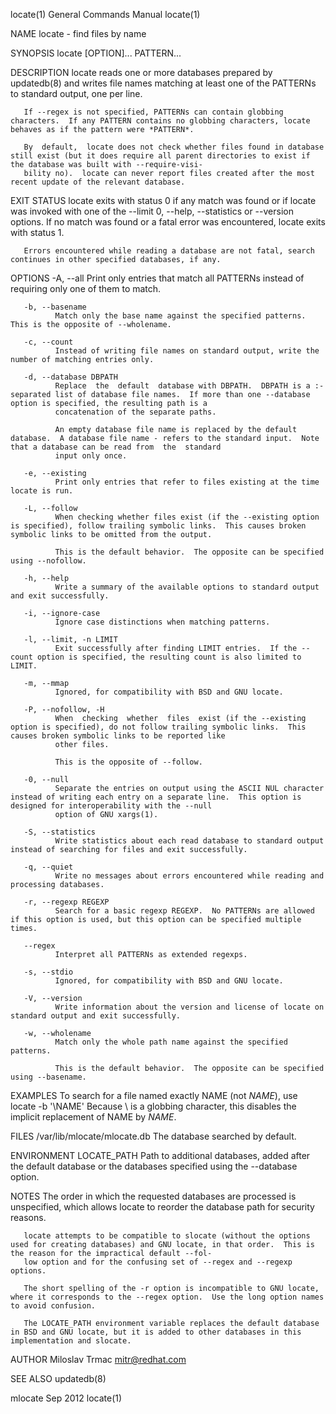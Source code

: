 locate(1)                                                                         General Commands Manual                                                                        locate(1)

NAME
       locate - find files by name

SYNOPSIS
       locate [OPTION]... PATTERN...

DESCRIPTION
       locate reads one or more databases prepared by updatedb(8) and writes file names matching at least one of the PATTERNs to standard output, one per line.

       If --regex is not specified, PATTERNs can contain globbing characters.  If any PATTERN contains no globbing characters, locate behaves as if the pattern were *PATTERN*.

       By  default,  locate does not check whether files found in database still exist (but it does require all parent directories to exist if the database was built with --require-visi‐
       bility no).  locate can never report files created after the most recent update of the relevant database.

EXIT STATUS
       locate exits with status 0 if any match was found or if locate was invoked with one of the --limit 0, --help, --statistics or --version options.  If no match was found or a  fatal
       error was encountered, locate exits with status 1.

       Errors encountered while reading a database are not fatal, search continues in other specified databases, if any.

OPTIONS
       -A, --all
              Print only entries that match all PATTERNs instead of requiring only one of them to match.

       -b, --basename
              Match only the base name against the specified patterns.  This is the opposite of --wholename.

       -c, --count
              Instead of writing file names on standard output, write the number of matching entries only.

       -d, --database DBPATH
              Replace  the  default  database with DBPATH.  DBPATH is a :-separated list of database file names.  If more than one --database option is specified, the resulting path is a
              concatenation of the separate paths.

              An empty database file name is replaced by the default database.  A database file name - refers to the standard input.  Note that a database can be read from  the  standard
              input only once.

       -e, --existing
              Print only entries that refer to files existing at the time locate is run.

       -L, --follow
              When checking whether files exist (if the --existing option is specified), follow trailing symbolic links.  This causes broken symbolic links to be omitted from the output.

              This is the default behavior.  The opposite can be specified using --nofollow.

       -h, --help
              Write a summary of the available options to standard output and exit successfully.

       -i, --ignore-case
              Ignore case distinctions when matching patterns.

       -l, --limit, -n LIMIT
              Exit successfully after finding LIMIT entries.  If the --count option is specified, the resulting count is also limited to LIMIT.

       -m, --mmap
              Ignored, for compatibility with BSD and GNU locate.

       -P, --nofollow, -H
              When  checking  whether  files  exist (if the --existing option is specified), do not follow trailing symbolic links.  This causes broken symbolic links to be reported like
              other files.

              This is the opposite of --follow.

       -0, --null
              Separate the entries on output using the ASCII NUL character instead of writing each entry on a separate line.  This option is designed for interoperability with the --null
              option of GNU xargs(1).

       -S, --statistics
              Write statistics about each read database to standard output instead of searching for files and exit successfully.

       -q, --quiet
              Write no messages about errors encountered while reading and processing databases.

       -r, --regexp REGEXP
              Search for a basic regexp REGEXP.  No PATTERNs are allowed if this option is used, but this option can be specified multiple times.

       --regex
              Interpret all PATTERNs as extended regexps.

       -s, --stdio
              Ignored, for compatibility with BSD and GNU locate.

       -V, --version
              Write information about the version and license of locate on standard output and exit successfully.

       -w, --wholename
              Match only the whole path name against the specified patterns.

              This is the default behavior.  The opposite can be specified using --basename.

EXAMPLES
       To search for a file named exactly NAME (not *NAME*), use
              locate -b '\NAME'
       Because \ is a globbing character, this disables the implicit replacement of NAME by *NAME*.

FILES
       /var/lib/mlocate/mlocate.db
              The database searched by default.

ENVIRONMENT
       LOCATE_PATH
              Path to additional databases, added after the default database or the databases specified using the --database option.

NOTES
       The order in which the requested databases are processed is unspecified, which allows locate to reorder the database path for security reasons.

       locate attempts to be compatible to slocate (without the options used for creating databases) and GNU locate, in that order.  This is the reason for the impractical default --fol‐
       low option and for the confusing set of --regex and --regexp options.

       The short spelling of the -r option is incompatible to GNU locate, where it corresponds to the --regex option.  Use the long option names to avoid confusion.

       The LOCATE_PATH environment variable replaces the default database in BSD and GNU locate, but it is added to other databases in this implementation and slocate.

AUTHOR
       Miloslav Trmac <mitr@redhat.com>

SEE ALSO
       updatedb(8)

mlocate                                                                                  Sep 2012                                                                                locate(1)
